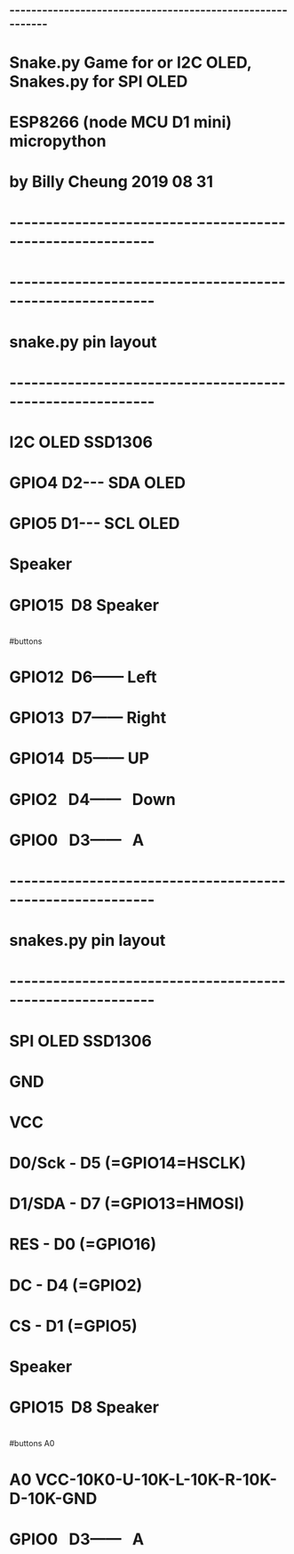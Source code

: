 ## ----------------------------------------------------------
#  Snake.py Game for or I2C OLED,  Snakes.py for SPI OLED
#  ESP8266 (node MCU D1 mini)  micropython
# by Billy Cheung  2019 08 31
#
# ----------------------------------------------------------
# 
# ----------------------------------------------------------
# snake.py pin layout
# ----------------------------------------------------------
#
# I2C OLED SSD1306 
# GPIO4   D2---  SDA OLED
# GPIO5   D1---  SCL  OLED
#
# Speaker
# GPIO15  D8     Speaker
#
#buttons
# GPIO12  D6——  Left  
# GPIO13  D7——  Right      
# GPIO14  D5——  UP     
# GPIO2   D4——   Down    
# GPIO0   D3——   A
# ----------------------------------------------------------
# snakes.py pin layout
# ----------------------------------------------------------
# SPI OLED SSD1306 
# GND
# VCC
# D0/Sck - D5 (=GPIO14=HSCLK)
# D1/SDA - D7 (=GPIO13=HMOSI)
# RES    - D0 (=GPIO16)
# DC     - D4 (=GPIO2)
# CS     - D1 (=GPIO5)
# Speaker
# GPIO15  D8     Speaker
#
#buttons  A0
# A0 VCC-10K0-U-10K-L-10K-R-10K-D-10K-GND 
# GPIO0   D3——   A
